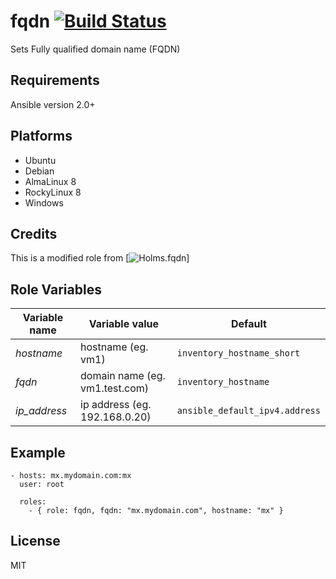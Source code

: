 fqdn [![Build Status](https://github.com/rezizter/ansible_fqdn/actions/workflows/ci.yml/badge.svg)](https://github.com/rezizter/ansible_fqdn/actions/workflows/ci.yml)
====

Sets Fully qualified domain name (FQDN)

Requirements
------------

Ansible version 2.0+

## Platforms

* Ubuntu
* Debian
* AlmaLinux 8
* RockyLinux 8
* Windows

Credits
-------

This is a modified role from [![Holms.fqdn](https://github.com/holms/ansible-fqdn)]

Role Variables
--------------


| Variable name | Variable value | Default |
|---------------|----------------|---------|
|*hostname*     | hostname (eg. vm1) | `inventory_hostname_short` |
|*fqdn*         | domain name (eg. vm1.test.com) | `inventory_hostname` |
|*ip_address*         | ip address (eg. 192.168.0.20) | `ansible_default_ipv4.address` |

Example
-------

```
- hosts: mx.mydomain.com:mx
  user: root

  roles:
    - { role: fqdn, fqdn: "mx.mydomain.com", hostname: "mx" }
```

License
-------

MIT

